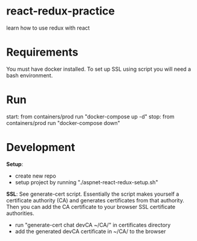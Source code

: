# react-redux-practice
learn how to use redux with react

# Requirements
You must have docker installed.
To set up SSL using script you will need a bash environment.

# Run
start: from containers/prod run "docker-compose up -d"
stop: from containers/prod run "docker-compose down"

# Development
__Setup__:
* create new repo
* setup project by running "./aspnet-react-redux-setup.sh"

__SSL__:
See generate-cert script. Essentially the script makes yourself a certificate authority (CA) and generates certificates from that authority. Then you can add the CA certificate to your browser SSL certificate authorities.
* run "generate-cert chat devCA ~/CA/" in certificates directory
* add the generated devCA certificate in ~/CA/ to the browser